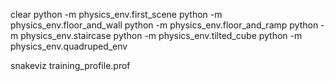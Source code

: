 clear
python -m physics_env.first_scene
python -m physics_env.floor_and_wall
python -m physics_env.floor_and_ramp
python -m physics_env.staircase
python -m physics_env.tilted_cube
python -m physics_env.quadruped_env

snakeviz training_profile.prof